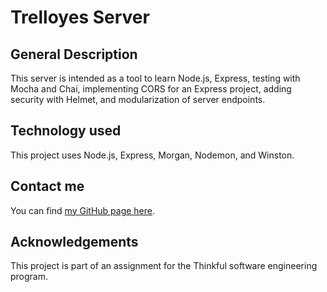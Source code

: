 # Trelloyes Server

## General Description
This server is intended as a tool to learn Node.js, Express, testing with Mocha and Chai, implementing CORS for an Express project, adding security with Helmet, and modularization of server endpoints.  

## Technology used
This project uses Node.js, Express, Morgan, Nodemon, and Winston. 

## Contact me
You can find [my GitHub page here](https://github.com/sam1cutler).

## Acknowledgements
This project is part of an assignment for the Thinkful software engineering program. 